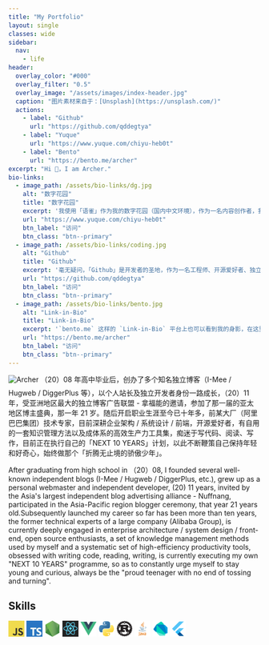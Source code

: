 ```yaml
---
title: "My Portfolio"
layout: single
classes: wide
sidebar:
  nav:
    - life
header:
  overlay_color: "#000"
  overlay_filter: "0.5"
  overlay_image: "/assets/images/index-header.jpg"
  caption: "图片素材来自于：[Unsplash](https://unsplash.com/)"
  actions:
    - label: "Github"
      url: "https://github.com/qddegtya"
    - label: "Yuque"
      url: "https://www.yuque.com/chiyu-heb0t"
    - label: "Bento"
      url: "https://bento.me/archer"
excerpt: "Hi 👋，I am Archer."
bio-links:
  - image_path: /assets/bio-links/dg.jpg
    alt: "数字花园"
    title: "数字花园"
    excerpt: '我使用「语雀」作为我的数字花园（国内中文环境），作为一名内容创作者，我喜欢将思考沉淀至文字并且转化为知识，并且拥有完善的知识加工工作流用于构建第二大脑，这里是我用来整理和分享这些知识的地方，你可以在这里阅读关于「产品、设计、技术」的精选文章，以及一些深度内容专栏。'
    url: "https://www.yuque.com/chiyu-heb0t"
    btn_label: "访问"
    btn_class: "btn--primary"
  - image_path: /assets/bio-links/coding.jpg
    alt: "Github"
    title: "Github"
    excerpt: '毫无疑问，「Github」是开发者的圣地，作为一名工程师、开源爱好者、独立开发者，你可以看到我在这里正在专注开发中以及参与的开源项目，痴迷 `Yak Shaving`、热爱写代码、热爱创造，我经常使用的编程语言为 Javascript，同时关注 Rust / Java / Python 生态。'
    url: "https://github.com/qddegtya"
    btn_label: "访问"
    btn_class: "btn--primary"
  - image_path: /assets/bio-links/bento.jpg
    alt: "Link-in-Bio"
    title: "Link-in-Bio"
    excerpt: '`bento.me` 这样的 `Link-in-Bio` 平台上也可以看到我的身影，在这里，你可以向我进行 AMA 咨询服务预约，或者关注我的最新活动和行程。'
    url: "https://bento.me/archer"
    btn_label: "访问"
    btn_class: "btn--primary"
---
```


<img alt="Archer" src="/assets/images/avatar-about-me.png" width="512" style="margin-bottom: 8px;" class="align-left" /> （20）08 年高中毕业后，创办了多个知名独立博客（I-Mee / Hugweb / DiggerPlus 等），以个人站长及独立开发者身份一路成长，（20）11 年，受亚洲地区最大的独立博客广告联盟 - 拿福能的邀请，参加了那一届的亚太地区博主盛典，那一年 21 岁。随后开启职业生涯至今已十年多，前某大厂（阿里巴巴集团）技术专家，目前深耕企业架构 / 系统设计 / 前端，开源爱好者，有自用的一套知识管理方法以及成体系的高效生产力工具集，痴迷于写代码、阅读、写作，目前正在执行自己的「NEXT 10 YEARS」计划，以此不断鞭策自己保持年轻和好奇心，始终做那个「折腾无止境的骄傲少年」。

After graduating from high school in （20）08, I founded several well-known independent blogs (I-Mee / Hugweb / DiggerPlus, etc.), grew up as a personal webmaster and independent developer, (20) 11 years, invited by the Asia's largest independent blog advertising alliance - Nuffnang, participated in the Asia-Pacific region blogger ceremony, that year 21 years old.Subsequently launched my career so far has been more than ten years, the former technical experts of a large company (Alibaba Group), is currently deeply engaged in enterprise architecture / system design / front-end, open source enthusiasts, a set of knowledge management methods used by myself and a systematic set of high-efficiency productivity tools, obsessed with writing code, reading, writing, is currently executing my own "NEXT 10 YEARS" programme, so as to constantly urge myself to stay young and curious, always be the "proud teenager with no end of tossing and turning".

Skills
---

<img alt="Javascript" width="32" height="32" src="/assets/tech-stack/javascript.jpeg" />
<img alt="Typescript" width="32" height="32" src="/assets/tech-stack/ts.jpg" />
<img alt="Node.js" width="32" height="32" src="/assets/tech-stack/node.png" />
<img alt="React" width="32" height="32" src="/assets/tech-stack/react.png" />
<img alt="Vue" width="32" height="32" src="/assets/tech-stack/vue.png" />
<img alt="Python" width="32" height="32" src="/assets/tech-stack/python.png" />
<img alt="Rust" width="32" height="32" src="/assets/tech-stack/rust.png" />
<img alt="Java" width="32" height="32" src="/assets/tech-stack/java.png" />
<img alt="Dart" width="32" height="32" src="/assets/tech-stack/dart.png" />
<img alt="Flutter" width="32" height="32" src="/assets/tech-stack/flutter.png" />
